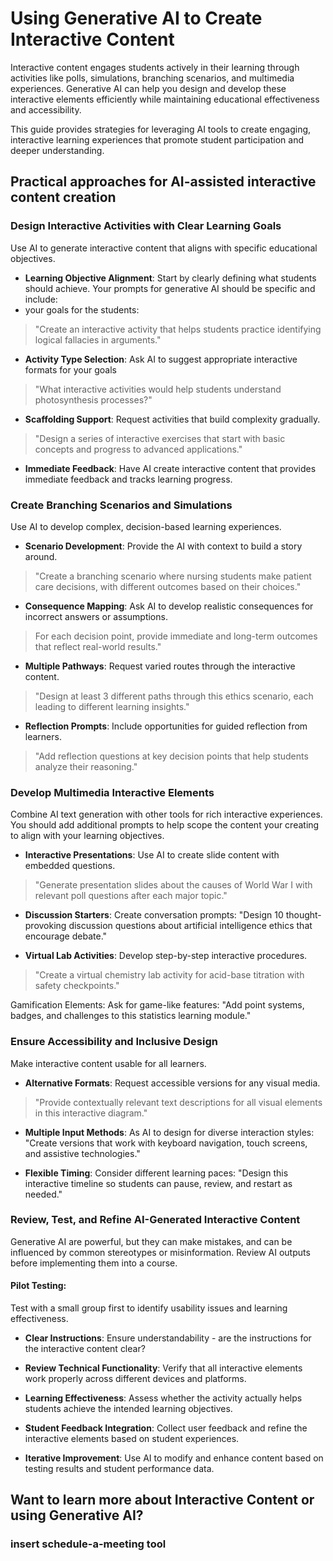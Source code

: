 # Using Generative AI to Create Interactive Content

Interactive content engages students actively in their learning through activities like polls, simulations, branching scenarios, and multimedia experiences. Generative AI can help you design and develop these interactive elements efficiently while maintaining educational effectiveness and accessibility.

This guide provides strategies for leveraging AI tools to create engaging, interactive learning experiences that promote student participation and deeper understanding.

## Practical approaches for AI-assisted interactive content creation

### Design Interactive Activities with Clear Learning Goals

Use AI to generate interactive content that aligns with specific educational objectives.

- **Learning Objective Alignment**: Start by clearly defining what students should achieve. Your prompts for generative AI should be specific and include:
- your goals for the students:

> "Create an interactive activity that helps students practice identifying logical fallacies in arguments."

- **Activity Type Selection**: Ask AI to suggest appropriate interactive formats for your goals 

> "What interactive activities would help students understand photosynthesis processes?"

- **Scaffolding Support**: Request activities that build complexity gradually. 

> "Design a series of interactive exercises that start with basic concepts and progress to advanced applications."

- **Immediate Feedback**: Have AI create interactive content that provides immediate feedback and tracks learning progress.

### Create Branching Scenarios and Simulations

Use AI to develop complex, decision-based learning experiences.

- **Scenario Development**: Provide the AI with context to build a story around.

> "Create a branching scenario where nursing students make patient care decisions, with different outcomes based on their choices."

- **Consequence Mapping**: Ask AI to develop realistic consequences for incorrect answers or assumptions. 

> For each decision point, provide immediate and long-term outcomes that reflect real-world results."

- **Multiple Pathways**: Request varied routes through the interactive content. 

> "Design at least 3 different paths through this ethics scenario, each leading to different learning insights."

- **Reflection Prompts**: Include opportunities for guided reflection from learners.

> "Add reflection questions at key decision points that help students analyze their reasoning."

### Develop Multimedia Interactive Elements

Combine AI text generation with other tools for rich interactive experiences. You should add additional prompts to help scope the content your creating to align with your learning objectives.

- **Interactive Presentations**: Use AI to create slide content with embedded questions.

> "Generate presentation slides about the causes of World War I with relevant poll questions after each major topic."

- **Discussion Starters**: Create conversation prompts: "Design 10 thought-provoking discussion questions about artificial intelligence ethics that encourage debate."

- **Virtual Lab Activities**: Develop step-by-step interactive procedures.

> "Create a virtual chemistry lab activity for acid-base titration with safety checkpoints."

Gamification Elements: Ask for game-like features: "Add point systems, badges, and challenges to this statistics learning module."

### Ensure Accessibility and Inclusive Design

Make interactive content usable for all learners.

- **Alternative Formats**: Request accessible versions for any visual media.

> "Provide contextually relevant text descriptions for all visual elements in this interactive diagram."

- **Multiple Input Methods**: As AI to design for diverse interaction styles: "Create versions that work with keyboard navigation, touch screens, and assistive technologies."

- **Flexible Timing**: Consider different learning paces: "Design this interactive timeline so students can pause, review, and restart as needed."

### Review, Test, and Refine AI-Generated Interactive Content

Generative AI are powerful, but they can make mistakes, and can be influenced by common stereotypes or misinformation. Review AI outputs before implementing them into a course.

#### Pilot Testing:

Test with a small group first to identify usability issues and learning effectiveness.

- **Clear Instructions**: Ensure understandability - are the instructions for the interactive content clear?

- **Review Technical Functionality**: Verify that all interactive elements work properly across different devices and platforms. 

- **Learning Effectiveness**: Assess whether the activity actually helps students achieve the intended learning objectives. 

- **Student Feedback Integration**: Collect user feedback and refine the interactive elements based on student experiences.

- **Iterative Improvement**: Use AI to modify and enhance content based on testing results and student performance data.

## Want to learn more about Interactive Content or using Generative AI?

### insert schedule-a-meeting tool

